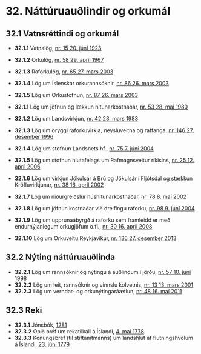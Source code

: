 # 32. Náttúruauðlindir og orkumál

## 32.1 Vatnsréttindi og orkumál

* __32.1.1__ Vatnalög, [nr. 15 20. júní 1923](1923015.md)
* __32.1.2__ Orkulög, [nr. 58 29. apríl 1967](1967058.md)
* __32.1.3__ Raforkulög, [nr. 65 27. mars 2003](2003065.md)
* __32.1.4__ Lög um Íslenskar orkurannsóknir, [nr. 86 26. mars 2003](2003086.md)
* __32.1.5__ Lög um Orkustofnun, [nr. 87 26. mars 2003](2003087.md)

* __32.1.1__ Lög um jöfnun og lækkun hitunarkostnaðar, [nr. 53 28. maí 1980](1980053.md)
* __32.1.2__ Lög um Landsvirkjun, [nr. 42 23. mars 1983](1983042.md)
* __32.1.3__ Lög um öryggi raforkuvirkja, neysluveitna og raffanga, [nr. 146 27. desember 1996](1996146.md)
* __32.1.4__ Lög um stofnun Landsnets hf., [nr. 75 7. júní 2004](2004075.md)
* __32.1.5__ Lög um stofnun hlutafélags um Rafmagnsveitur ríkisins, [nr. 25 12. apríl 2006](2006025.md)
* __32.1.6__ Lög um virkjun Jökulsár á Brú og Jökulsár í Fljótsdal og stækkun Kröfluvirkjunar, [nr. 38 16. apríl 2002](2002038.md)
* __32.1.7__ Lög um niðurgreiðslur húshitunarkostnaðar, [nr. 78 8. maí 2002](2002078.md)
* __32.1.8__ Lög um jöfnun kostnaðar við dreifingu raforku, [nr. 98 9. júní 2004](2004098.md)
* __32.1.9__ Lög um upprunaábyrgð á raforku sem framleidd er með endurnýjanlegum orkugjöfum o.fl., [nr. 30 16. apríl 2008](2008030.md)
* __32.1.10__ Lög um Orkuveitu Reykjavíkur, [nr. 136 27. desember 2013](2013136.md)

## 32.2 Nýting náttúruauðlinda

* __32.2.1__ Lög um rannsóknir og nýtingu á auðlindum í jörðu, [nr. 57 10. júní 1998](1998057.md)
* __32.2.2__ Lög um leit, rannsóknir og vinnslu kolvetnis, [nr. 13 13. mars 2001](2001013.md)
* __32.2.3__ Lög um verndar- og orkunýtingaráætlun, [nr. 48 16. maí 2011](2011048.md)

## 32.3 Reki

* __32.3.1__ Jónsbók, [1281](1281000.401.md)
* __32.3.2__ Opið bréf um rekatilkall á Íslandi, [4. maí 1778](1778045.md)
* __32.3.3__ Konungsbréf (til stiftamtmanns) um landshlut af flutningshvölum á Íslandi, [23. júní 1779](1779236.md)

